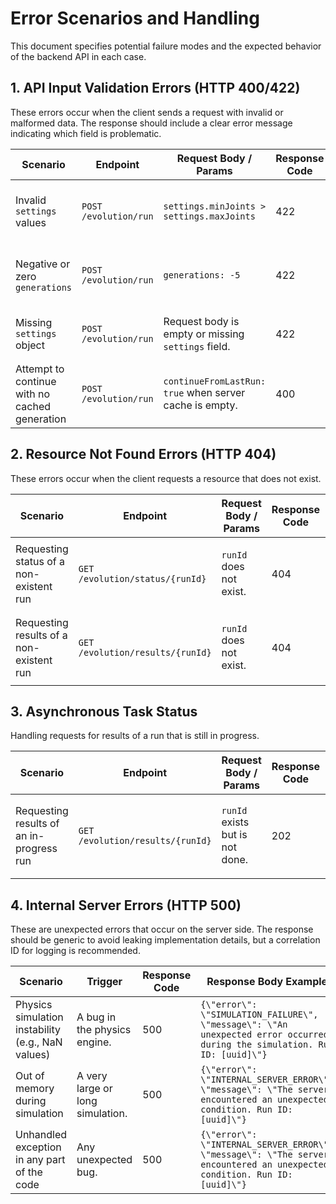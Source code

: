 # Error Scenarios and Handling

This document specifies potential failure modes and the expected behavior of the backend API in each case.

## 1. API Input Validation Errors (HTTP 400/422)

These errors occur when the client sends a request with invalid or malformed data. The response should include a clear error message indicating which field is problematic.

| Scenario                                          | Endpoint                 | Request Body / Params                                       | Response Code | Response Body Example                                                              |
| ------------------------------------------------- | ------------------------ | ----------------------------------------------------------- | ------------- | ---------------------------------------------------------------------------------- |
| Invalid `settings` values                         | `POST /evolution/run`    | `settings.minJoints > settings.maxJoints`                   | 422           | `{\"error\": \"VALIDATION_ERROR\", \"message\": \"minJoints cannot be greater than maxJoints.\"}` |
| Negative or zero `generations`                    | `POST /evolution/run`    | `generations: -5`                                           | 422           | `{\"error\": \"VALIDATION_ERROR\", \"message\": \"generations must be a positive integer.\"}` |
| Missing `settings` object                         | `POST /evolution/run`    | Request body is empty or missing `settings` field.          | 422           | `{\"error\": \"VALIDATION_ERROR\", \"message\": \"settings field is required.\"}`           |
| Attempt to continue with no cached generation     | `POST /evolution/run`    | `continueFromLastRun: true` when server cache is empty.     | 400           | `{\"error\": \"NO_CACHED_RUN\", \"message\": \"No previous generation available to continue from.\"}` |

## 2. Resource Not Found Errors (HTTP 404)

These errors occur when the client requests a resource that does not exist.

| Scenario                                          | Endpoint                          | Request Body / Params         | Response Code | Response Body Example                                                              |
| ------------------------------------------------- | --------------------------------- | ----------------------------- | ------------- | ---------------------------------------------------------------------------------- |
| Requesting status of a non-existent run           | `GET /evolution/status/{runId}`   | `runId` does not exist.       | 404           | `{\"error\": \"RUN_NOT_FOUND\", \"message\": \"Simulation run with the specified ID was not found.\"}` |
| Requesting results of a non-existent run          | `GET /evolution/results/{runId}`  | `runId` does not exist.       | 404           | `{\"error\": \"RUN_NOT_FOUND\", \"message\": \"Simulation run with the specified ID was not found.\"}` |

## 3. Asynchronous Task Status

Handling requests for results of a run that is still in progress.

| Scenario                                          | Endpoint                          | Request Body / Params         | Response Code | Response Body Example                                                              |
| ------------------------------------------------- | --------------------------------- | ----------------------------- | ------------- | ---------------------------------------------------------------------------------- |
| Requesting results of an in-progress run          | `GET /evolution/results/{runId}`  | `runId` exists but is not done. | 202           | `{\"status\": \"PROCESSING\", \"progress\": 0.75, \"message\": \"Simulation is still running.\"}` |

## 4. Internal Server Errors (HTTP 500)

These are unexpected errors that occur on the server side. The response should be generic to avoid leaking implementation details, but a correlation ID for logging is recommended.

| Scenario                                          | Trigger                               | Response Code | Response Body Example                                                                |
| ------------------------------------------------- | ------------------------------------- | ------------- | ------------------------------------------------------------------------------------ |
| Physics simulation instability (e.g., NaN values) | A bug in the physics engine.          | 500           | `{\"error\": \"SIMULATION_FAILURE\", \"message\": \"An unexpected error occurred during the simulation. Run ID: [uuid]\"}` |
| Out of memory during simulation                   | A very large or long simulation.      | 500           | `{\"error\": \"INTERNAL_SERVER_ERROR\", \"message\": \"The server encountered an unexpected condition. Run ID: [uuid]\"}` |
| Unhandled exception in any part of the code       | Any unexpected bug.                   | 500           | `{\"error\": \"INTERNAL_SERVER_ERROR\", \"message\": \"The server encountered an unexpected condition. Run ID: [uuid]\"}` |
